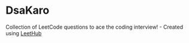# DsaKaro
Collection of LeetCode questions to ace the coding interview! - Created using [LeetHub](https://github.com/QasimWani/LeetHub)

